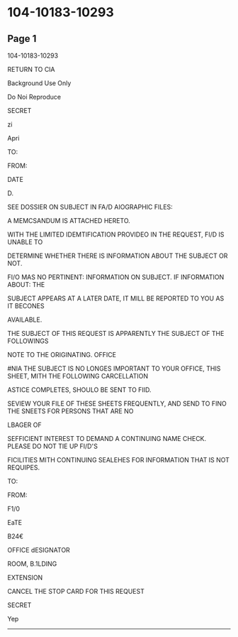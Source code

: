 # 104-10183-10293

## Page 1

104-10183-10293

RETURN TO CIA

Background Use Only

Do Noi Reproduce

SECRET

zi

Apri

TO:

FROM:

DATE

D.

SEE DOSSIER ON SUBJECT IN FA/D AIOGRAPHIC FILES:

A MEMCSANDUM IS ATTACHED HERETO.

WITH THE LIMITED IDEMTIFICATION PROVIDEO IN THE REQUEST, FI/D IS UNABLE TO

DETERMINE WHETHER THERE IS INFORMATION ABOUT THE SUBJECT OR NOT.

FI/O MAS NO PERTINENT: INFORMATION ON SUBJECT. IF INFORMATION ABOUT: THE

SUBJECT APPEARS AT A LATER DATE, IT MILL BE REPORTED TO YOU AS IT BECONES

AVAILABLE.

THE SUBJECT OF THIS REQUEST IS APPARENTLY THE SUBJECT OF THE FOLLOWINGS

NOTE TO THE ORIGINATING. OFFICE

#NIA THE SUBJECT IS NO LONGES IMPORTANT TO YOUR OFFICE, THIS SHEET, MITH THE FOLLOWING CARCELLATION

ASTICE COMPLETES, SHOULO BE SENT TO FIID.

SEVIEW YOUR FILE OF THESE SHEETS FREQUENTLY, AND SEND TO FINO THE SNEETS FOR PERSONS THAT ARE NO

LBAGER OF

SEFFICIENT INTEREST TO DEMAND A CONTINUING NAME CHECK. PLEASE DO NOT TIE UP FI/D'S

FICILITIES MITH CONTINUING SEALEHES FOR INFORMATION THAT IS NOT REQUIPES.

TO:

FROM:

F1/0

EaTE

B24€

OFFICE dESIGNATOR

ROOM, B.1LDING

EXTENSION

CANCEL THE STOP CARD FOR THIS REQUEST

SECRET

Yep

---

